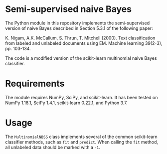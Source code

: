 # Semi-supervised naive Bayes

The Python module in this repository implements the semi-supervised version of naive Bayes described in Section 5.3.1 of the following paper:

K. Nigam, A.K. McCallum, S. Thrun, T. Mitchell (2000). Text classification from labeled and unlabeled documents using EM. Machine learning 39(2-3), pp. 103-134.

The code is a modified version of the scikit-learn multinomial naive Bayes classifier.

# Requirements

The module requires NumPy, SciPy, and scikit-learn.  It has been tested on NumPy 1.18.1, SciPy 1.4.1, scikit-learn 0.22.1, and Python 3.7.

# Usage

The `MultinomialNBSS` class implements several of the common scikit-learn classifier methods, such as `fit` and `predict`.  When calling the `fit` method, all unlabeled data should be marked with a `-1`.